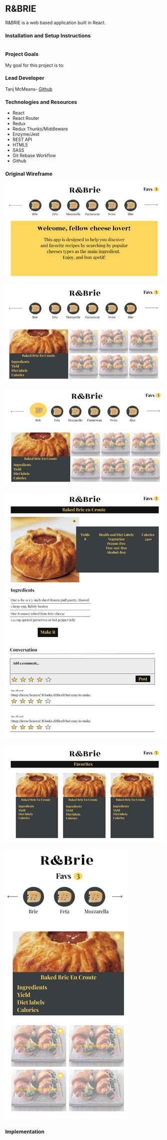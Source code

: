 # **R&BRIE**

R&BRIE is a web based application built in React.

### Installation and Setup Instructions

```

```

### Project Goals

My goal for this project is to:

### Lead Developer

Tanj McMeans- [Github](https://github.com/TMcMeans)

### Technologies and Resources

- React
- React Router
- Redux
- Redux Thunks/Middleware
- Enzyme/Jest
- REST API
- HTML5
- SASS
- Git Rebase Workflow
- Github

### Original Wireframe

![welcome-screen](/public/assets/welcomescreen.png)

![desktop-view](/public/assets/desktopview.png)

![selecting-cheese](/public/assets/selectingcheese.png)

![single-recipe-view](/public/assets/singleRecipeView.png)

![choosing-favorites](/public/assets/showfavs.png)

![mobile-view](/public/assets/mobileview.png)

### Implementation

